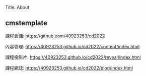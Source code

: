 Title: About

## cmstemplate

課程倉儲: <a href="https://github.com/40923253/cd2022">https://github.com/40923253/cd2022</a>

內容管理: <a href="https://40923253.github.io/cd2022/content/index.html">https://40923253.github.io/cd2022/content/index.html</a>

課程投影片: <a href="https://40923253.github.io/cd2022/reveal/index.html">https://40923253.github.io/cd2022/reveal/index.html</a>

課程網誌: <a href="https://40923253.github.io/cd2022/blog/index.html">https://40923253.github.io/cd2022/blog/index.html</a>








